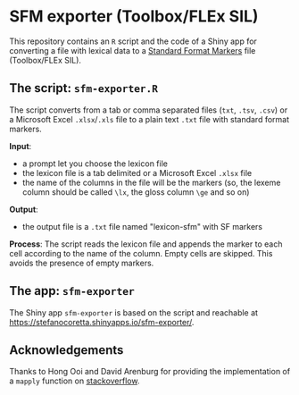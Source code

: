 # SFM exporter (Toolbox/FLEx SIL)

This repository contains an `R` script and the code of a Shiny app for converting a file with lexical data to a [Standard Format Markers](http://www-01.sil.org/computing/shoebox/MDF_2000.pdf?_ga=GA1.2.1165924973.1480287656) file (Toolbox/FLEx SIL).

## The script: `sfm-exporter.R`

The script converts from a tab or comma separated files (`txt`, `.tsv`, `.csv`) or a Microsoft Excel `.xlsx`/`.xls` file to a plain text `.txt` file with standard format markers.


**Input**:
- a prompt let you choose the lexicon file
- the lexicon file is a tab delimited or a Microsoft Excel `.xlsx` file
- the name of the columns in the file will be the markers (so, the lexeme column should be called `\lx`, the gloss column `\ge` and so on)

**Output**:
- the output file is a `.txt` file named "lexicon-sfm" with SF markers

**Process**:
The script reads the lexicon file and appends the marker to each cell according to the name of the column. Empty cells are skipped. This avoids the presence of empty markers.

## The app: `sfm-exporter`
The Shiny app `sfm-exporter` is based on the script and reachable at https://stefanocoretta.shinyapps.io/sfm-exporter/.

## Acknowledgements

Thanks to Hong Ooi and David Arenburg for providing the implementation of a `mapply` function on [stackoverflow](http://stackoverflow.com/questions/25666170/r-subsetting-dataframe-in-for-loop-with-double-and-single-brackets).

